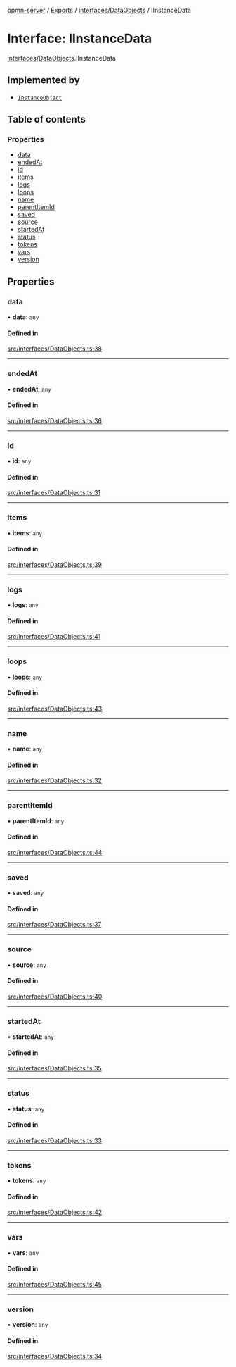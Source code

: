 [bpmn-server](../README.md) / [Exports](../modules.md) / [interfaces/DataObjects](../modules/interfaces_DataObjects.md) / IInstanceData

# Interface: IInstanceData

[interfaces/DataObjects](../modules/interfaces_DataObjects.md).IInstanceData

## Implemented by

- [`InstanceObject`](../classes/engine_Model.InstanceObject.md)

## Table of contents

### Properties

- [data](interfaces_DataObjects.IInstanceData.md#data)
- [endedAt](interfaces_DataObjects.IInstanceData.md#endedat)
- [id](interfaces_DataObjects.IInstanceData.md#id)
- [items](interfaces_DataObjects.IInstanceData.md#items)
- [logs](interfaces_DataObjects.IInstanceData.md#logs)
- [loops](interfaces_DataObjects.IInstanceData.md#loops)
- [name](interfaces_DataObjects.IInstanceData.md#name)
- [parentItemId](interfaces_DataObjects.IInstanceData.md#parentitemid)
- [saved](interfaces_DataObjects.IInstanceData.md#saved)
- [source](interfaces_DataObjects.IInstanceData.md#source)
- [startedAt](interfaces_DataObjects.IInstanceData.md#startedat)
- [status](interfaces_DataObjects.IInstanceData.md#status)
- [tokens](interfaces_DataObjects.IInstanceData.md#tokens)
- [vars](interfaces_DataObjects.IInstanceData.md#vars)
- [version](interfaces_DataObjects.IInstanceData.md#version)

## Properties

### data

• **data**: `any`

#### Defined in

[src/interfaces/DataObjects.ts:38](https://github.com/linonetwo/bpmn-server/blob/02da6f2/src/interfaces/DataObjects.ts#L38)

___

### endedAt

• **endedAt**: `any`

#### Defined in

[src/interfaces/DataObjects.ts:36](https://github.com/linonetwo/bpmn-server/blob/02da6f2/src/interfaces/DataObjects.ts#L36)

___

### id

• **id**: `any`

#### Defined in

[src/interfaces/DataObjects.ts:31](https://github.com/linonetwo/bpmn-server/blob/02da6f2/src/interfaces/DataObjects.ts#L31)

___

### items

• **items**: `any`

#### Defined in

[src/interfaces/DataObjects.ts:39](https://github.com/linonetwo/bpmn-server/blob/02da6f2/src/interfaces/DataObjects.ts#L39)

___

### logs

• **logs**: `any`

#### Defined in

[src/interfaces/DataObjects.ts:41](https://github.com/linonetwo/bpmn-server/blob/02da6f2/src/interfaces/DataObjects.ts#L41)

___

### loops

• **loops**: `any`

#### Defined in

[src/interfaces/DataObjects.ts:43](https://github.com/linonetwo/bpmn-server/blob/02da6f2/src/interfaces/DataObjects.ts#L43)

___

### name

• **name**: `any`

#### Defined in

[src/interfaces/DataObjects.ts:32](https://github.com/linonetwo/bpmn-server/blob/02da6f2/src/interfaces/DataObjects.ts#L32)

___

### parentItemId

• **parentItemId**: `any`

#### Defined in

[src/interfaces/DataObjects.ts:44](https://github.com/linonetwo/bpmn-server/blob/02da6f2/src/interfaces/DataObjects.ts#L44)

___

### saved

• **saved**: `any`

#### Defined in

[src/interfaces/DataObjects.ts:37](https://github.com/linonetwo/bpmn-server/blob/02da6f2/src/interfaces/DataObjects.ts#L37)

___

### source

• **source**: `any`

#### Defined in

[src/interfaces/DataObjects.ts:40](https://github.com/linonetwo/bpmn-server/blob/02da6f2/src/interfaces/DataObjects.ts#L40)

___

### startedAt

• **startedAt**: `any`

#### Defined in

[src/interfaces/DataObjects.ts:35](https://github.com/linonetwo/bpmn-server/blob/02da6f2/src/interfaces/DataObjects.ts#L35)

___

### status

• **status**: `any`

#### Defined in

[src/interfaces/DataObjects.ts:33](https://github.com/linonetwo/bpmn-server/blob/02da6f2/src/interfaces/DataObjects.ts#L33)

___

### tokens

• **tokens**: `any`

#### Defined in

[src/interfaces/DataObjects.ts:42](https://github.com/linonetwo/bpmn-server/blob/02da6f2/src/interfaces/DataObjects.ts#L42)

___

### vars

• **vars**: `any`

#### Defined in

[src/interfaces/DataObjects.ts:45](https://github.com/linonetwo/bpmn-server/blob/02da6f2/src/interfaces/DataObjects.ts#L45)

___

### version

• **version**: `any`

#### Defined in

[src/interfaces/DataObjects.ts:34](https://github.com/linonetwo/bpmn-server/blob/02da6f2/src/interfaces/DataObjects.ts#L34)
